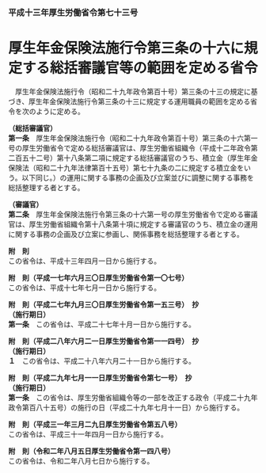 ### 平成十三年厚生労働省令第七十三号  
# 厚生年金保険法施行令第三条の十六に規定する総括審議官等の範囲を定める省令  
　厚生年金保険法施行令（昭和二十九年政令第百十号）第三条の十三の規定に基づき、厚生年金保険法施行令第三条の十三に規定する運用職員の範囲を定める省令を次のように定める。  
  
**（総括審議官）**  
**第一条**　厚生年金保険法施行令（昭和二十九年政令第百十号）第三条の十六第一号の厚生労働省令で定める総括審議官は、厚生労働省組織令（平成十二年政令第二百五十二号）第十八条第二項に規定する総括審議官のうち、積立金（厚生年金保険法（昭和二十九年法律第百十五号）第七十九条の二に規定する積立金をいう。以下同じ。）の運用に関する事務の企画及び立案並びに調整に関する事務を総括整理する者とする。  
  
**（審議官）**  
**第二条**　厚生年金保険法施行令第三条の十六第一号の厚生労働省令で定める審議官は、厚生労働省組織令第十八条第十項に規定する審議官のうち、積立金の運用に関する事務の企画及び立案に参画し、関係事務を総括整理する者とする。  
  
**附　則**  
この省令は、平成十三年四月一日から施行する。  
  
**附　則（平成一七年六月三〇日厚生労働省令第一〇七号）**  
この省令は、平成十七年七月一日から施行する。  
  
**附　則（平成二七年九月三〇日厚生労働省令第一五三号）　抄**  
**（施行期日）**  
**第一条**　この省令は、平成二十七年十月一日から施行する。  
  
**附　則（平成二八年六月二一日厚生労働省令第一一四号）　抄**  
**（施行期日）**  
**１**　この省令は、平成二十八年六月二十一日から施行する。  
  
**附　則（平成二九年七月一一日厚生労働省令第七一号）　抄**  
**（施行期日）**  
**第一条**　この省令は、厚生労働省組織令等の一部を改正する政令（平成二十九年政令第百八十五号）の施行の日（平成二十九年七月十一日）から施行する。  
  
**附　則（平成三一年三月二九日厚生労働省令第五八号）**  
この省令は、平成三十一年四月一日から施行する。  
  
**附　則（令和二年八月五日厚生労働省令第一四八号）**  
この省令は、令和二年八月七日から施行する。  
  
